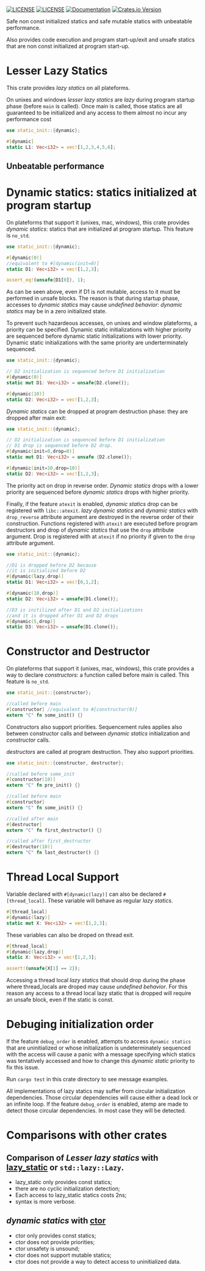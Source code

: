 [![LICENSE](https://img.shields.io/badge/license-MIT-blue.svg)](LICENSE-MIT)
[![LICENSE](https://img.shields.io/badge/license-apache-blue.svg)](LICENSE-APACHE)
[![Documentation](https://docs.rs/static_init/badge.svg)](https://docs.rs/static_init)
[![Crates.io Version](https://img.shields.io/crates/v/static_init.svg)](https://crates.io/crates/static_init)


Safe non const initialized statics and safe mutable statics with unbeatable performance.

Also provides code execution and program start-up/exit and unsafe statics that are non const
initialized at program start-up.

# Lesser Lazy Statics

This crate provides *lazy statics* on all plateforms.

On unixes and windows *lesser lazy statics* are *lazy* during program startup phase
(before `main` is called). Once main is called, those statics are all guaranteed to be
initialized and any access to them almost no incur any performance cost

```rust
use static_init::{dynamic};

#[dynamic] 
static L1: Vec<i32> = vec![1,2,3,4,5,6];
```

## Unbeatable performance




# Dynamic statics: statics initialized at program startup

On plateforms that support it (unixes, mac, windows), this crate provides *dynamic statics*: statics that are
initialized at program startup. This feature is `no_std`.

```rust
use static_init::{dynamic};

#[dynamic(0)]
//equivalent to #[dynamic(init=0)]
static D1: Vec<i32> = vec![1,2,3];

assert_eq!(unsafe{D1[0]}, 1);
```
As can be seen above, even if D1 is not mutable, access to it must be performed in unsafe
blocks. The reason is that during startup phase, accesses to *dynamic statics* may cause
*undefined behavior*: *dynamic statics* may be in a zero initialized state.

To prevent such hazardeous accesses, on unixes and window plateforms, a priority can be
specified. Dynamic static initializations with higher priority are sequenced before dynamic
static initializations with lower priority. Dynamic static initializations with the same
priority are underterminately sequenced.

```rust
use static_init::{dynamic};

// D2 initialization is sequenced before D1 initialization
#[dynamic(0)]
static mut D1: Vec<i32> = unsafe{D2.clone()};

#[dynamic(10)]
static D2: Vec<i32> = vec![1,2,3];
```

*Dynamic statics* can be dropped at program destruction phase: they are dropped after main
exit:

```rust
use static_init::{dynamic};

// D2 initialization is sequenced before D1 initialization
// D1 drop is sequenced before D2 drop.
#[dynamic(init=0,drop=0)]
static mut D1: Vec<i32> = unsafe {D2.clone()};

#[dynamic(init=10,drop=10)]
static D2: Vec<i32> = vec![1,2,3];
```
The priority act on drop in reverse order. *Dynamic statics* drops with a lower priority are
sequenced before *dynamic statics* drops with higher priority.

Finally, if the feature `atexit` is enabled, *dynamic statics* drop can be registered with
`libc::atexit`. *lazy dynamic statics* and *dynamic statics* with `drop_reverse` attribute
argument are destroyed in the reverse order of their construction. Functions registered with
`atexit` are executed before program destructors and drop of *dynamic statics* that use the
`drop` attribute argument. Drop is registered with at `atexit` if no priority if given to the
`drop` attribute argument.

```rust
use static_init::{dynamic};

//D1 is dropped before D2 because
//it is initialized before D2
#[dynamic(lazy,drop)]
static D1: Vec<i32> = vec![0,1,2];

#[dynamic(10,drop)]
static D2: Vec<i32> = unsafe{D1.clone()};

//D3 is initilized after D1 and D2 initializations
//and it is dropped after D1 and D2 drops
#[dynamic(5,drop)]
static D3: Vec<i32> = unsafe{D1.clone()};
```

# Constructor and Destructor

On plateforms that support it (unixes, mac, windows), this crate provides a way to declare
*constructors*: a function called before main is called. This feature is `no_std`.

```rust
use static_init::{constructor};

//called before main
#[constructor] //equivalent to #[constructor(0)]
extern "C" fn some_init() {}
```

Constructors also support priorities. Sequencement rules applies also between constructor calls and
between *dynamic statics* initialization and *constructor* calls.

*destructors* are called at program destruction. They also support priorities.

```rust
use static_init::{constructor, destructor};

//called before some_init
#[constructor(10)]
extern "C" fn pre_init() {}

//called before main
#[constructor]
extern "C" fn some_init() {}

//called after main
#[destructor]
extern "C" fn first_destructor() {}

//called after first_destructor
#[destructor(10)]
extern "C" fn last_destructor() {}
```

# Thread Local Support

Variable declared with `#[dynamic(lazy)]` can also be declared `#[thread_local]`. These
variable will behave as regular *lazy statics*.

```rust
#[thread_local]
#[dynamic(lazy)]
static mut X: Vec<i32> = vec![1,2,3];
```

These variables can also be droped on thread exit.

```rust
#[thread_local]
#[dynamic(lazy,drop)]
static X: Vec<i32> = vec![1,2,3];

assert!(unsafe{X[1] == 2});
```

Accessing a thread local *lazy statics* that should drop during the phase where thread_locals are
droped may cause *undefined behavior*. For this reason any access to a thread local lazy static
that is dropped will require an unsafe block, even if the static is const.

# Debuging initialization order

If the feature `debug_order` is enabled, attempts to access `dynamic statics` that are
uninitialized or whose initialization is undeterminately sequenced with the access will cause
a panic with a message specifying which statics was tentatively accessed and how to change this
*dynamic static* priority to fix this issue.

Run `cargo test` in this crate directory to see message examples.

All implementations of lazy statics may suffer from circular initialization dependencies. Those
circular dependencies will cause either a dead lock or an infinite loop. If the feature `debug_order` is
enabled, atemp are made to detect those circular dependencies. In most case they will be detected.



# Comparisons with other crates

## Comparison of *Lesser lazy statics* with [lazy_static][1] or `std::lazy::Lazy`.
 - lazy_static only provides const statics;
 - there are no cyclic initialization detection;
 - Each access to lazy_static statics costs 2ns;
 - syntax is more verbose.

## *dynamic statics* with [ctor][2]
 - ctor only provides const statics;
 - ctor does not provide priorities;
 - ctor unsafety is unsound;
 - ctor does not support mutable statics;
 - ctor does not provide a way to detect access to uninitialized data.

[1]: https://crates.io/crates/lazy_static
[2]: https://crates.io/crates/ctor
